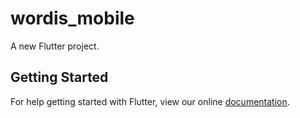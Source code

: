# wordis_mobile

A new Flutter project.

## Getting Started

For help getting started with Flutter, view our online
[documentation](https://flutter.io/).
